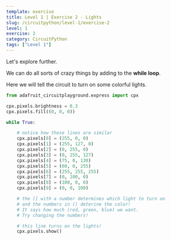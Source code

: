 ```yaml
---
template: exercise
title: Level 1 | Exercise 2 - Lights
slug: /circuitpython/level-1/exercise-2
level: 1
exercise: 2
category: CircuitPython
tags: ["Level 1"]
---
```


Let's explore further. 

We can do all sorts of crazy things by adding to the __while loop__.

Here we will tell the circuit to turn on some colorful lights.

```python
from adafruit_circuitplayground.express import cpx

cpx.pixels.brightness = 0.3
cpx.pixels.fill((0, 0, 0))

while True:

    # notice how these lines are similar
    cpx.pixels[0] = (255, 0, 0)
    cpx.pixels[1] = (255, 127, 0)
    cpx.pixels[2] = (0, 255, 0)
    cpx.pixels[3] = (0, 255, 127)
    cpx.pixels[4] = (75, 0, 130)
    cpx.pixels[5] = (60, 0, 255)
    cpx.pixels[6] = (255, 255, 255)
    cpx.pixels[7] = (0, 100, 0)
    cpx.pixels[8] = (100, 0, 0)
    cpx.pixels[9] = (0, 0, 100)

    # the [] with a number determines which light to turn on
    # and the numbers in () deterine the color! 
    # It says how much (red, green, blue) we want.
    # Try changing the numbers!

    # this line turns on the lights!
    cpx.pixels.show()
```
